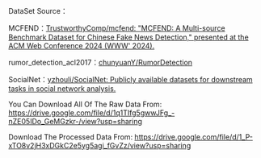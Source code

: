 DataSet Source：

MCFEND：[TrustworthyComp/mcfend: "MCFEND: A Multi-source Benchmark Dataset for Chinese Fake News Detection," presented at the ACM Web Conference 2024 (WWW' 2024).](https://github.com/TrustworthyComp/mcfend)

rumor_detection_acl2017：[chunyuanY/RumorDetection](https://github.com/chunyuanY/RumorDetection)

SocialNet：[yzhouli/SocialNet: Publicly available datasets for downstream tasks in social network analysis.](https://github.com/yzhouli/SocialNet)

You Can Download All Of The Raw Data From: https://drive.google.com/file/d/1q1TIfg5gwwJFg_-nZE05IDo_GeMGzkr-/view?usp=sharing

Download The Processed Data From: https://drive.google.com/file/d/1_P-xTO8v2jH3xDGkC2e5yg5agi_fGvZz/view?usp=sharing